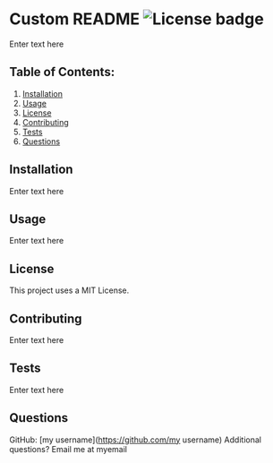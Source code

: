 # Custom README ![License badge](https://img.shields.io/badge/license-MIT-blue.svg)
Enter text here

## Table of Contents:
1. [Installation](#installation)
2. [Usage](#usage)
3. [License](#license)
4. [Contributing](#contributing)
5. [Tests](#tests)
6. [Questions](#questions)
## Installation
Enter text here

## Usage
Enter text here

## License
This project uses a MIT License.
## Contributing
Enter text here

## Tests
Enter text here

## Questions
GitHub: [my username](https://github.com/my username)
Additional questions? Email me at myemail
    